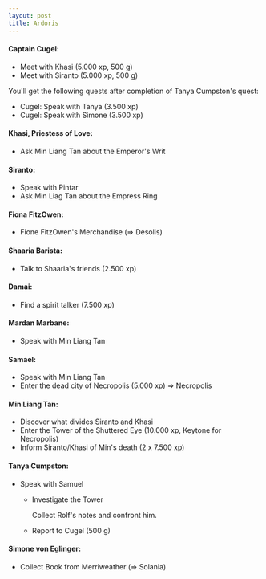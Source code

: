 ```yaml
---
layout: post
title: Ardoris
---
```


#### Captain Cugel:

* Meet with Khasi (5.000 xp, 500 g)
* Meet with Siranto (5.000 xp, 500 g)

You'll get the following quests after completion of Tanya Cumpston's quest:

* Cugel: Speak with Tanya (3.500 xp)
* Cugel: Speak with Simone (3.500 xp)

#### Khasi, Priestess of Love:

* Ask Min Liang Tan about the Emperor's Writ

#### Siranto:

* Speak with Pintar
* Ask Min Liag Tan about the Empress Ring

#### Fiona FitzOwen:

* Fione FitzOwen's Merchandise (=> Desolis)
        
#### Shaaria Barista:

* Talk to Shaaria's friends (2.500 xp)

#### Damai:

* Find a spirit talker (7.500 xp)

#### Mardan Marbane:

* Speak with Min Liang Tan

#### Samael:

* Speak with Min Liang Tan
* Enter the dead city of Necropolis (5.000 xp) => Necropolis

#### Min Liang Tan:

* Discover what divides Siranto and Khasi
* Enter the Tower of the Shuttered Eye (10.000 xp, Keytone for Necropolis)
* Inform Siranto/Khasi of Min's death (2 x 7.500 xp)
    
#### Tanya Cumpston:

* Speak with Samuel

    * Investigate the Tower

        Collect Rolf's notes and confront him.
        
    * Report to Cugel (500 g)

#### Simone von Eglinger:

* Collect Book from Merriweather (=> Solania)
